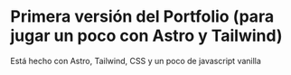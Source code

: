 # Primera versión del Portfolio (para jugar un poco con Astro y Tailwind)

Está hecho con Astro, Tailwind, CSS y un poco de javascript vanilla